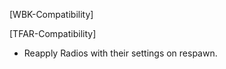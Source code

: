 [WBK-Compatibility]
<!-- - Saving loadout must include both primary weapons -->
<!-- - On respawn the second Primary weapon should be present -->
<!-- - Custom variable to add a Secondary wpn To a Role -->
<!-- - Show Second rifle in role menu -->
<!-- - Custom key to copy current weapon in config format -->

[TFAR-Compatibility]
- Reapply Radios with their settings on respawn.